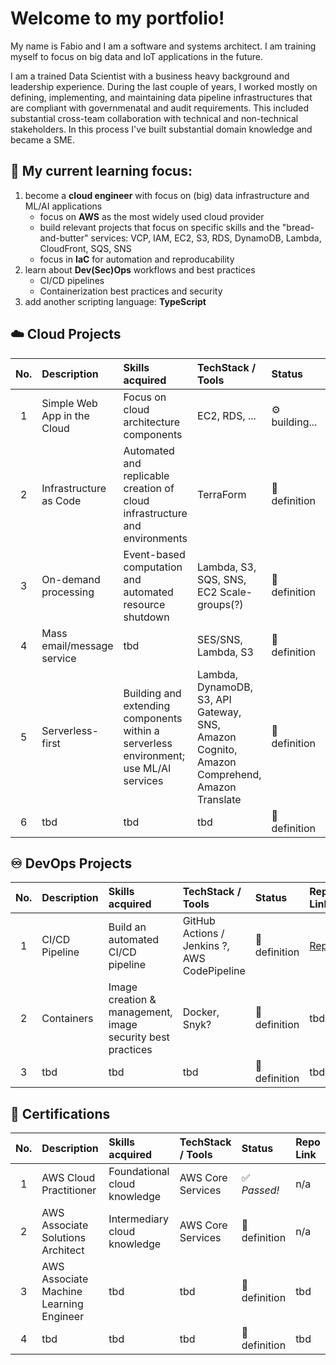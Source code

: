 # Welcome to my portfolio!

My name is Fabio and I am a software and systems architect. I am training myself to focus on big data and IoT applications in the future. 

I am a trained Data Scientist with a business heavy background and leadership experience. During the last couple of years, I worked mostly on defining, implementing, and maintaining data pipeline infrastructures that are compliant with governmenatal and audit requirements. This included substantial cross-team collaboration with technical and non-technical stakeholders. In this process I've built substantial domain knowledge and became a SME.

## 🎯 My current learning focus:
1. become a **cloud engineer** with focus on (big) data infrastructure and ML/AI applications
   - focus on **AWS** as the most widely used cloud provider
   - build relevant projects that focus on specific skills and the "bread-and-butter" services: VCP, IAM, EC2, S3, RDS, DynamoDB, Lambda, CloudFront, SQS, SNS
   - focus in **IaC** for automation and reproducability
2. learn about **Dev(Sec)Ops** workflows and best practices
   - CI/CD pipelines
   - Containerization best practices and security
3. add another scripting language: **TypeScript**


## ☁️ Cloud Projects

| No. | Description | Skills acquired | TechStack / Tools | Status | Repo Link |
| :-: | :---------- | :-------------- | :---------------- | :----- | :-------- |
| 1 | Simple Web App in the Cloud | Focus on cloud architecture components | EC2, RDS, ... | ⚙️ building... | [Repo](https://github.com/fabio-teichmann/cep-1-simple-app) | 
| 2 | Infrastructure as Code | Automated and replicable creation of cloud infrastructure and environments | TerraForm | 📝 definition | [Repo](https://github.com/fabio-teichmann/cep-2-iac) | 
| 3 | On-demand processing | Event-based computation and automated resource shutdown | Lambda, S3, SQS, SNS, EC2 Scale-groups(?) | 📝 definition | tbd | 
| 4 | Mass email/message service | tbd | SES/SNS, Lambda, S3 | 📝 definition | tbd | 
| 5 | Serverless-first | Building and extending components within a serverless environment; use ML/AI services | Lambda, DynamoDB, S3, API Gateway, SNS, Amazon Cognito, Amazon Comprehend, Amazon Translate | 📝 definition | [Repo](https://github.com/fabio-teichmann/cep-5-serverless/tree/main) | 
| 6 | tbd | tbd | tbd | 📝 definition | tbd | 


## ♾️ DevOps Projects

| No. | Description | Skills acquired | TechStack / Tools | Status | Repo Link |
| :-: | :---------- | :-------------- | :---------------- | :----- | :-------- |
| 1 | CI/CD Pipeline | Build an automated CI/CD pipeline | GitHub Actions / Jenkins ?, AWS CodePipeline | 📝 definition | [Repo](https://github.com/fabio-teichmann/dop-1-ci-cd) | 
| 2 | Containers | Image creation & management, image security best practices | Docker, Snyk? | 📝 definition | tbd | 
| 3 | tbd | tbd | tbd | 📝 definition | tbd | 


## 🥇 Certifications

| No. | Description | Skills acquired | TechStack / Tools | Status | Repo Link |
| :-: | :---------- | :-------------- | :---------------- | :----- | :-------- |
| 1 | AWS Cloud Practitioner | Foundational cloud knowledge | AWS Core Services | :white_check_mark: _Passed!_ | n/a | 
| 2 | AWS Associate Solutions Architect | Intermediary cloud knowledge | AWS Core Services | 📝 definition | n/a | 
| 3 | AWS Associate Machine Learning Engineer | tbd | tbd | 📝 definition | tbd | 
| 4 | tbd | tbd | tbd | 📝 definition | tbd | 
